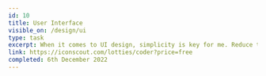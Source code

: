 ```yaml
---
id: 10
title: User Interface
visible_on: /design/ui
type: task
excerpt: When it comes to UI design, simplicity is key for me. Reduce the clutter, remove unessasary functionality and focus on improving the user experience through good UI design. Below are a few examples of what I consider to be good UI design.
link: https://iconscout.com/lotties/coder?price=free
completed: 6th December 2022
---
```

